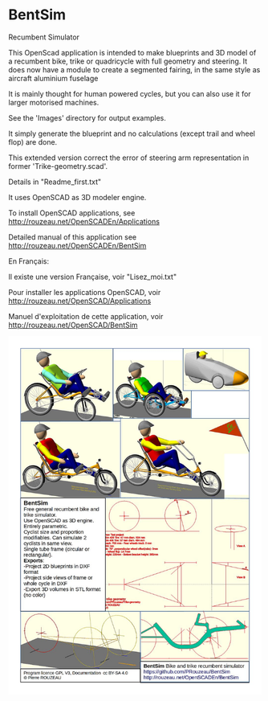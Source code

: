 # BentSim
Recumbent Simulator

This OpenScad application is intended to make blueprints and 3D model of
 a recumbent bike, trike or quadricycle with full geometry and steering.
 It does now have a module to create a segmented fairing, in the same style
 as aircraft aluminium fuselage

It is mainly thought for human powered cycles, but you can also use it
 for larger motorised machines.
 
See the 'Images' directory for output examples.

It simply generate the blueprint and no calculations (except trail and wheel
flop) are done.

This extended version correct the error of steering arm representation in
 former 'Trike-geometry.scad'.
 
Details in "Readme_first.txt"

It uses OpenSCAD as 3D modeler engine.

To install OpenSCAD applications, see http://rouzeau.net/OpenSCADEn/Applications

Detailed manual of this application see http://rouzeau.net/OpenSCADEn/BentSim

En Français:

Il existe une version Française, voir "Lisez_moi.txt"

Pour installer les applications OpenSCAD, voir http://rouzeau.net/OpenSCAD/Applications

Manuel d'exploitation de cette application, voir http://rouzeau.net/OpenSCAD/BentSim 

![Presentation image](Images/All_recumbents_Description.1024.jpg?raw=true "BentSim presentation")

